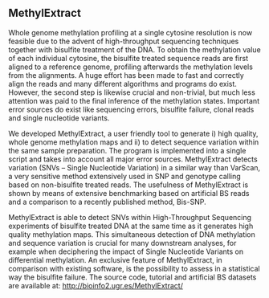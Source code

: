 MethylExtract
-------------

Whole genome methylation profiling at a single cytosine resolution is now feasible due to the advent of high-throughput sequencing techniques together with bisulfite treatment of the DNA. To obtain the methylation value of each individual cytosine, the bisulfite treated sequence reads are first aligned to a reference genome, profiling afterwards the methylation levels from the alignments. A huge effort has been made to fast and correctly align the reads and many different algorithms and programs do exist. However, the second step is likewise crucial and non-trivial, but much less attention was paid to the final inference of the methylation states. Important error sources do exist like sequencing errors, bisulfite failure, clonal reads and single nucleotide variants.

We developed MethylExtract, a user friendly tool to generate i) high quality, whole genome methylation maps and ii) to detect sequence variation within the same sample preparation. The program is implemented into a single script and takes into account all major error sources. MethylExtract detects variation (SNVs – Single Nucleotide Variation) in a similar way than VarScan, a very sensitive method extensively used in SNP and genotype calling based on non-bisulfite treated reads. The usefulness of MethylExtract is shown by means of extensive benchmarking based on artificial BS reads and a comparison to a recently published method, Bis-SNP.

MethylExtract is able to detect SNVs within High-Throughput Sequencing experiments of bisulfite treated DNA at the same time as it generates high quality methylation maps. This simultaneous detection of DNA methylation and sequence variation is crucial for many downstream analyses, for example when deciphering the impact of Single Nucleotide Variants on differential methylation. An exclusive feature of MethylExtract, in comparison with existing software, is the possibility to assess in a statistical way the bisulfite failure. The source code, tutorial and artificial BS datasets are available at: http://bioinfo2.ugr.es/MethylExtract/


    
